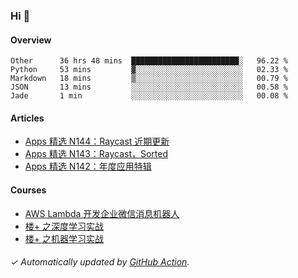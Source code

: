 ### Hi 👋

#### Overview

<!--START_SECTION:waka-->
```text
Other      36 hrs 48 mins  ████████████████████████░   96.22 % 
Python     53 mins         ▓░░░░░░░░░░░░░░░░░░░░░░░░   02.33 % 
Markdown   18 mins         ▒░░░░░░░░░░░░░░░░░░░░░░░░   00.79 % 
JSON       13 mins         ░░░░░░░░░░░░░░░░░░░░░░░░░   00.58 % 
Jade       1 min           ░░░░░░░░░░░░░░░░░░░░░░░░░   00.08 % 
```
<!--END_SECTION:waka-->

#### Articles

<!-- BLOG:START -->
- [Apps 精选 N144：Raycast 近期更新](http://huhuhang.com/post/product-hunt/product-hunt-n144)
- [Apps 精选 N143：Raycast，Sorted](http://huhuhang.com/post/product-hunt/product-hunt-n143)
- [Apps 精选 N142：年度应用特辑](http://huhuhang.com/post/product-hunt/product-hunt-n142)
<!-- BLOG:END -->

#### Courses

<!-- SYL:START -->
- [AWS Lambda 开发企业微信消息机器人](https://lanqiao.cn/courses/2868)
- [楼+ 之深度学习实战](https://lanqiao.cn/courses/2617)
- [楼+ 之机器学习实战](https://lanqiao.cn/courses/2616)
<!-- SYL:END -->

###### ✓ Automatically updated by [GitHub Action](https://github.com/huhuhang/huhuhang/actions).

